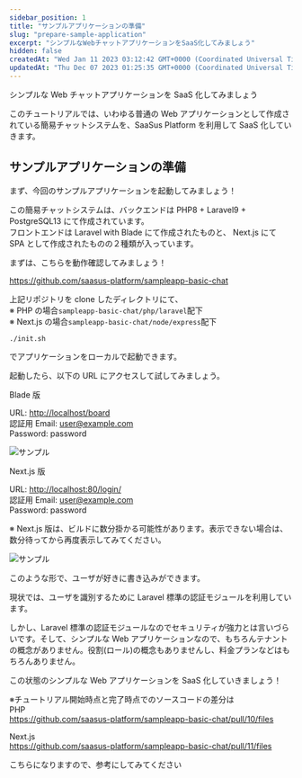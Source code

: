 ```yaml
---
sidebar_position: 1
title: "サンプルアプリケーションの準備"
slug: "prepare-sample-application"
excerpt: "シンプルなWebチャットアプリケーションをSaaS化してみましょう"
hidden: false
createdAt: "Wed Jan 11 2023 03:12:42 GMT+0000 (Coordinated Universal Time)"
updatedAt: "Thu Dec 07 2023 01:25:35 GMT+0000 (Coordinated Universal Time)"
---
```


シンプルな Web チャットアプリケーションを SaaS 化してみましょう

このチュートリアルでは、いわゆる普通の Web アプリケーションとして作成されている簡易チャットシステムを、SaaSus Platform を利用して SaaS 化していきます。

## サンプルアプリケーションの準備

まず、今回のサンプルアプリケーションを起動してみましょう！

この簡易チャットシステムは、バックエンドは PHP8 + Laravel9 + PostgreSQL13 にて作成されています。  
フロントエンドは Laravel with Blade にて作成されたものと、 Next.js にて SPA として作成されたものの２種類が入っています。

まずは、こちらを動作確認してみましょう！

<https://github.com/saasus-platform/sampleapp-basic-chat>

上記リポジトリを clone したディレクトリにて、  
※ PHP の場合`sampleapp-basic-chat/php/laravel`配下  
※ Next.js の場合`sampleapp-basic-chat/node/express`配下

```shell
./init.sh
```

でアプリケーションをローカルで起動できます。

起動したら、以下の URL にアクセスして試してみましょう。

Blade 版

URL: <http://localhost/board>  
認証用 Email: [user@example.com](mailto:user@example.com)  
Password: password

![サンプル](/ja/img/tutorial/prepare-sample-application/prepare-sample-application-01.png)

Next.js 版

URL: <http://localhost:80/login/>  
認証用 Email: [user@example.com](mailto:user@example.com)  
Password: password

※ Next.js 版は、ビルドに数分掛かる可能性があります。表示できない場合は、数分待ってから再度表示してみてください。

![サンプル](/ja/img/tutorial/prepare-sample-application/prepare-sample-application-02.png)

このような形で、ユーザが好きに書き込みができます。

現状では、ユーザを識別するために Laravel 標準の認証モジュールを利用しています。

しかし、Laravel 標準の認証モジュールなのでセキュリティが強力とは言いづらいです。そして、シンプルな Web アプリケーションなので、もちろんテナントの概念がありません。役割(ロール)の概念もありませんし、料金プランなどはもちろんありません。

この状態のシンプルな Web アプリケーションを SaaS 化していきましょう！

※チュートリアル開始時点と完了時点でのソースコードの差分は  
PHP  
<https://github.com/saasus-platform/sampleapp-basic-chat/pull/10/files>

Next.js  
<https://github.com/saasus-platform/sampleapp-basic-chat/pull/11/files>

こちらになりますので、参考にしてみてください

